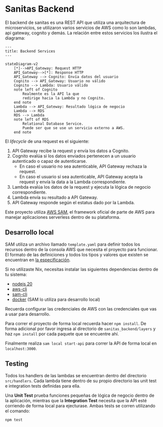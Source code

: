 # Sanitas Backend

El backend de sanitas es una REST API que utiliza una arquitectura de microservicios,
se utilizaron varios servicios de AWS como lo son lambdas, api gateway,
cognito y demás. La relación entre estos servicios los ilustra el diagrama:

```mermaid
---
title: Backend Services
---

stateDiagram-v2
    [*]-->API_Gateway: Request HTTP
    API_Gateway-->[*]: Response HTTP
    API_Gateway --> Cognito: Envía datos del usuario
    Cognito --> API_Gateway: Usuario no válido
    Cognito --> Lambda: Usuario válido
    note left of Cognito
        Realmente es la API la que
        redirige hacia la Lambda y no Cognito.
    end note
    Lambda --> API_Gateway: Resultado lógica de negocio
    Lambda --> RDS
    RDS --> Lambda
    note left of RDS 
        Relational Database Service.
        Puede ser que se use un servicio externo a AWS.
    end note
```

El _lifecycle_ de una request es el siguiente:

1. API Gateway recibe la request y envía los datos a Cognito.
1. Cognito evalúa si los datos enviados pertenecen a un usuario autenticado o
   capaz de autenticarse.
   - En caso el usuario no sea autenticable, API Gateway rechaza la request.
   - En caso el usuario sí sea autenticable, API Gateway acepta la request y
     envía la data a la Lambda correspondiente.
1. Lambda evalúa los datos de la request y ejecuta la lógica de negocio
   correspondiente.
1. Lambda envía su resultado a API Gateway.
1. API Gateway responde según el estatus dado por la Lambda.

Este proyecto utiliza [AWS SAM](https://aws.amazon.com/serverless/sam/), el
framework oficial de parte de AWS para manejar aplicaciones serverless dentro de
su plataforma.

## Desarrollo local

SAM utiliza un archivo llamado `template.yaml` para definir todos los recursos
dentro de la consola AWS que necesita el proyecto para funcionar. El formato de
las definiciones y todos los tipos y valores que existen se encuentran en [la especificación](https://docs.aws.amazon.com/serverless-application-model/latest/developerguide/sam-specification.html).

Si no utilizaste Nix, necesitas instalar las siguientes dependencias dentro de
tu sistema:

- [nodejs 20](https://nodejs.org/en)
- [aws-cli](https://aws.amazon.com/cli/)
- [sam-cli](https://docs.aws.amazon.com/serverless-application-model/latest/developerguide/install-sam-cli.html)
- [docker](https://www.docker.com/) (SAM lo utiliza para desarrollo local)

Recuerda configurar las credenciales de AWS con las credenciales que vas a usar
para desarrollo.

Para correr el proyecto de forma local recuerda hacer `npm install`. De forma
adicional por favor ingresa al directorio de `sanitas_backend/layers` y haz
`npm install` por cada paquete que se encuentre ahí.

Finalmente realiza `sam local start-api` para correr la API de forma local en
`localhost:3000`.

## Testing

Todos los handlers de las lambdas se encuentran dentro del directorio
`src/handlers`. Cada lambda tiene dentro de su propio directorio las unit test e
integration tests definidas para ella.

Una **Unit Test** prueba funciones pequeñas de lógica de negocio dentro de la
aplicación, mientras que la **Integration Test** necesita que la API esté corriendo
de forma local para ejecturase. Ambas tests se corren utilizando el comando:

```bash
npm test
```
